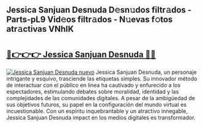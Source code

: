 ## Jessica Sanjuan Desnuda D𝚎sn𝚞dos filtr𝚊dos - Parts-pL9 Vid𝚎os filtr𝚊dos - N𝚞evas f𝚘tos atr𝚊ctivas VNhIK

# <h2><a href="http://mb1yxf.tromn.icu/?c=Jessica+Sanjuan+Desnuda">🔗👉👉👉 Jessica Sanjuan Desnuda 🔗🔗</a></h2>

[![Jessica Sanjuan Desnuda nuevo](https://i.imgur.com/pEAQMta.gif)](http://mb1yxf.tromn.icu/?c=Jessica+Sanjuan+Desnuda)
Jessica Sanjuan Desnuda, un personaje intrigante y esquivo, trasciende las etiquetas simples. Su innovador método de interactuar con el público en línea ha cautivado y enfurecido a los espectadores, estimulando debates sobre moralidad, identidad y las complejidades de las comunidades digitales. A pesar de la ambigüedad de sus objetivos futuros, su papel en la configuración del mundo virtual es incuestionable. Con un espíritu inquebrantable y un atractivo innegable, Jessica Sanjuan Desnuda impact en los medios digitales es transformador.
